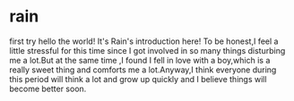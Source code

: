 # rain
first try
hello the world!
It's Rain's introduction here!
To be honest,I feel a little stressful for this time since I got involved in so many things disturbing me a lot.But at the same time ,I found I fell in love with a boy,which is a really sweet thing and comforts me a lot.Anyway,I think everyone during this period will think a lot and grow up quickly and I believe things will become better soon.
